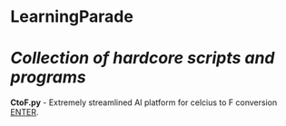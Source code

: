 # LearningParade

# *Collection of hardcore scripts and programs*

**CtoF.py** - Extremely streamlined AI platform for celcius to F conversion [ENTER](https://github.com/TheEversBot/LearningParade/blob/master/README.md).
